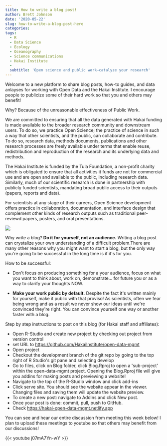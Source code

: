 ```yaml
---
title: How to write a blog post!
author: Brett Johnson
date: '2020-05-22'
slug: how-to-write-a-blog-post-here
categories:
tags:
  - R
  - Data Science
  - Ecology
  - Oceanography
  - Science communications
  - Hakai Institute
  -
  subtitle: 'Open science and public work—catalyze your research'
---
```


Welcome to a new platform to share blog posts, how-to guides, and data anlayses for working with Open Data and the Hakai Institute. I encourage people to publicize some of their hard work so that you and others may benefit!

Why? Because of the unreasonable effectiveness of Public Work. 

We are committed to ensuring that all the data generated with Hakai funding is made available to the broader research community and downstream users. To do so, we practice Open Science; the practice of science in such a way that other scientists, and the public, can collaborate and contribute. To do so, research data, methods documents, publications and other research processes are freely available under terms that enable reuse, redistribution and reproduction of the research and its underlying data and methods.

The Hakai Institute is funded by the Tula Foundation, a non-profit charity which is obligated to
ensure that all activities it funds are not for commercial use and are open and available to the
public, including research data. Similarly, much of our scientific research is done in partnership
with publicly funded scientists, mandating broad public access to their outputs (papers, reports
and data).

For scientists at any stage of their careers, Open Science development offers practice in collaboration, documentation, and interface design that complement other kinds of research outputs such as traditional peer-reviewd papers, posters, and oral presentations.

![](/post/2020-05-21-how-to-post-a-blog.en_files/1.png)

Why write a blog? **Do it for yourself, not an audience.**
Writing a blog post can crystalize your own understanding of a difficult problem.There are many other reasons why you might want to start a blog, but the only way you're going to be successful in the long time is if it's for you.

How to be successful:

* Don't focus on producing something for a your audience, focus on what you want to think about, work on, demonstrate... for future you or as a way to clarify your thoughts NOW.

* **Make your work public by default.** Despite the fact it's written mainly for yourself, make it public with that proviso! As scientists, often we fear being wrong and as a result we never show our ideas until we're convinced they're right. You can convince yourself one way or another faster with a blog. 

Step by step instructions to post on this blog (for Hakai staff and affiliates):

- Open R-Studio and create new project by checking out project from version control
- set URL to https://github.com/HakaiInstitute/open-data-mgmt
- Open project
- Checkout the development branch of the git repo by going to the top right of R Studio's git pane and selecting develop
- Go to files, click on Blog folder, click Blog.Rproj to open a 
'sub-project' within the open-data-mgmt project. Opening the Blog.Rproj file will give you addins for making posts and previewing a website!
- Navigate to the top of the R-Studio window and click add-ins
- Click serve site. You should see the website appear in the viewer. Changing files and saving them will update the website preview.
- To create a new post: navigate to Addins and click New post.
- Once your post is done: commit, pull, push to GitHub.
- Check https://hakai-open-data-mgmt.netlify.app

You can see and hear our entire discussion from meeting this week below! I plan to upload these meetings to youtube so that others may benefit from our discussions!

{{< youtube j07mA7Yn-wY >}}

